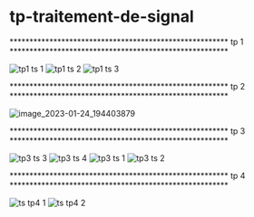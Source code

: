 # tp-traitement-de-signal
******************************************************* tp 1 *******************************************************



![tp1 ts 1](https://user-images.githubusercontent.com/122915744/213954433-9a608c56-b7fa-47ec-b425-7fc4f67dd968.png)
![tp1 ts 2](https://user-images.githubusercontent.com/122915744/213954645-a0724e79-ffe1-4813-bf46-6826fbad7239.png)
![tp1 ts 3](https://user-images.githubusercontent.com/122915744/213954647-820dce34-1256-4a47-b68e-12d253341f94.png)


******************************************************* tp 2 *******************************************************

![image_2023-01-24_194403879](https://user-images.githubusercontent.com/122915744/214384181-3fdc776d-f4ba-4093-ac47-9f64f001ecfb.png)



******************************************************* tp 3 *******************************************************

![tp3 ts 3](https://user-images.githubusercontent.com/122915744/214036038-92a1e32d-4177-421f-b580-d35102cc7cce.png)
![tp3 ts 4](https://user-images.githubusercontent.com/122915744/214036043-01d8995f-15b3-4797-b801-e83ccfa1b0be.png)
![tp3 ts 1](https://user-images.githubusercontent.com/122915744/214036046-5a59971a-6410-4974-bbc3-8a298b95b599.png)
![tp3 ts 2](https://user-images.githubusercontent.com/122915744/214036049-98b3dd6d-4ea6-4da2-a782-5512228995f6.png)


******************************************************* tp 4 *******************************************************

![ts tp4 1](https://user-images.githubusercontent.com/122915744/214036620-e3db0a97-af5d-4343-908d-21caaecd6f5a.png)
![ts tp4 2](https://user-images.githubusercontent.com/122915744/214036627-1e398e19-d9a9-4278-ad13-f650d864512d.png)










